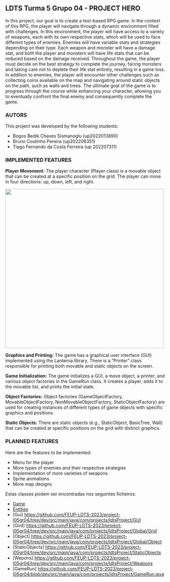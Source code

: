 ## LDTS Turma 5 Grupo 04  -  PROJECT HERO

In this project, our goal is to create a text-based RPG game. In the context of this RPG, the player will navigate through a dynamic environment filled with challenges. In this environment, the player will have access to a variety of weapons, each with its own respective stats, which will be used to face different types of enemies. Enemies will have variable stats and strategies depending on their type. Each weapon and monster will have a damage stat, and both the player and monsters will have life stats that can be reduced based on the damage received. Throughout the game, the player must decide on the best strategy to complete the journey, facing monsters and taking care not to deplete their life stat entirely, resulting in a game loss.
In addition to enemies, the player will encounter other challenges such as collecting coins available on the map and navigating around static objects on the path, such as walls and trees. 
The ultimate goal of the game is to progress through the course while enhancing your character, allowing you to eventually confront the final enemy and consequently complete the game.

### AUTORS
This project was developed by the following students: 
 - Bogos Bedik Chaves Sismanoglu (up2022013890)
 - Bruno Coutinho Pereira (up202206351)
 - Tiago Fernando da Costa Ferreira (up 202207311)

### IMPLEMENTED FEATURES
**Player Movement:**
The player character (Player class) is a movable object that can be created at a specific position on the grid.
The player can move in four directions: up, down, left, and right.


  <img src=https://github.com/BogosB/helloworld/assets/64612527/7e03181c-04e1-4067-8627-d6d5ad205477 width="500" height="500">


**Graphics and Printing:**
The game has a graphical user interface (GUI) implemented using the Lanterna library.
There is a “Printer” class responsible for printing both movable and static objects on the screen.

**Game Initialization:**
The game initializes a GUI, a move object, a printer, and various object factories in the GameRun class.
It creates a player, adds it to the movable list, and prints the initial state.

**Object Factories:**
Object factories (GameObjectFactory, MovableObjectFactory, NonMovableObjectFactory, StaticObjectFactory) are used for creating instances of different types of game objects with specific graphics and positions.

**Static Objects:**
There are static objects (e.g., StaticObject, BasicTree, Wall) that can be created at specific positions on the grid with distinct graphics.

### PLANNED FEATURES

Here are the features to be implemented:
- Menu for the player
- More types of enemies and their respective strategies
- Implementation of more varieties of weapons
- Sprite animations
- More map designs

Estas classes podem ser encontradas nos seguintes ficheiros:
- [Game](https://github.com/FEUP-LPOO-2021/lpoo-2021-g32/blob/f3035f408114fa01f72dd7e44e898348d4b1e3ca/src/main/java/com/lpoo/fallout/controller/Game.java#L14)
- [Entities](https://github.com/FEUP-LDTS-2023/project-l05gr04/tree/dev/src/main/java/com/projects/ldtsProject/Entities)
- [Gui] https://github.com/FEUP-LDTS-2023/project-l05gr04/tree/dev/src/main/java/com/projects/ldtsProject/GUI
- [Gird] https://github.com/FEUP-LDTS-2023/project-l05gr04/tree/dev/src/main/java/com/projects/ldtsProject/Global/Grid
- [Object] https://github.com/FEUP-LDTS-2023/project-l05gr04/tree/dev/src/main/java/com/projects/ldtsProject/Global/Object
- [StaticObjects] https://github.com/FEUP-LDTS-2023/project-l05gr04/tree/dev/src/main/java/com/projects/ldtsProject/StaticObjects
- [Wepons] https://github.com/FEUP-LDTS-2023/project-l05gr04/tree/dev/src/main/java/com/projects/ldtsProject/Weapons
- [GameRun] https://github.com/FEUP-LDTS-2023/project-l05gr04/blob/dev/src/main/java/com/projects/ldtsProject/GameRun.java
